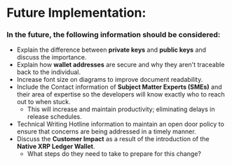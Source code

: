 # Future Implementation:

### In the future, the following information should be considered:

- Explain the difference between **private keys** and **public keys** and discuss the importance.
- Explain how **wallet addresses** are secure and why they aren't traceable back to the individual.
- Increase font size on diagrams to improve document readability.
- Include the Contact information of **Subject Matter Experts (SMEs)** and their area of expertise
  so the developers will know exactly who to reach out to when stuck. 
    - This will increase and maintain productivity; eliminating delays in release schedules.
- Technical Writing Hotline information to maintain an open door policy to ensure that concerns are being
  addressed in a timely manner.
- Discuss the **Customer Impact** as a result of the introduction of the **Native XRP Ledger Wallet**.
    - What steps do they need to take to prepare for this change?
